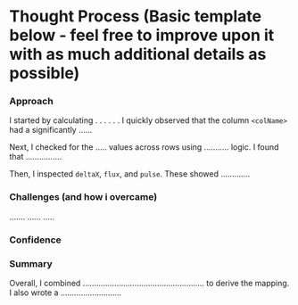 # Thought Process (Basic template below - feel free to improve upon it with as much additional details as possible)

### Approach
I started by calculating . . .  . . . I quickly observed that the column `<colName>` had a significantly ......

Next, I checked for the ..... values across rows using ........... logic. I found that ................

Then, I inspected `deltaX`, `flux`, and `pulse`. These showed .............

### Challenges (and how i overcame)
.......
......
.....


### Confidence 
<columnwise confidence analysis based on some statistics of your choice>

### Summary
Overall, I combined ...................................................... to derive the mapping. I also wrote a ........................... 




